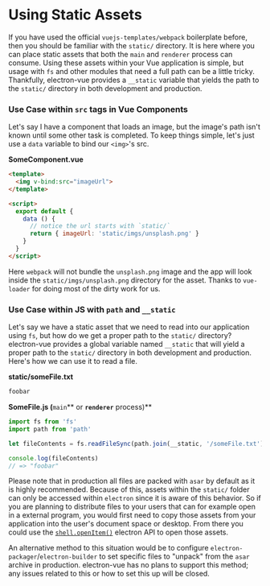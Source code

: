 # Using Static Assets

If you have used the official `vuejs-templates/webpack` boilerplate before, then you should be familiar with the `static/` directory. It is here where you can place static assets that both the `main` and `renderer` process can consume. Using these assets within your Vue application is simple, but usage with `fs` and other modules that need a full path can be a little tricky. Thankfully, electron-vue provides a `__static` variable that yields the path to the `static/` directory in both development and production.

### Use Case within `src` tags in Vue Components

Let's say I have a component that loads an image, but the image's path isn't known until some other task is completed. To keep things simple, let's just use a `data` variable to bind our `<img>`'s src.

**SomeComponent.vue**

```html
<template>
  <img v-bind:src="imageUrl">
</template>

<script>
  export default {
    data () {
      // notice the url starts with `static/`
      return { imageUrl: 'static/imgs/unsplash.png' }
    }
  }
</script>
```

Here `webpack` will not bundle the `unsplash.png` image and the app will look inside the `static/imgs/unsplash.png` directory for the asset. Thanks to `vue-loader` for doing most of the dirty work for us.

### Use Case within JS with `path` and `__static`

Let's say we have a static asset that we need to read into our application using `fs`, but how do we get a proper path to the `static/` directory? electron-vue provides a global variable named `__static` that will yield a proper path to the `static/` directory in both development and production. Here's how we can use it to read a file.

**static/someFile.txt**

```txt
foobar
```

**SomeFile.js \(**`main`** or **`renderer`** process\)**

```js
import fs from 'fs'
import path from 'path'

let fileContents = fs.readFileSync(path.join(__static, '/someFile.txt'), 'utf8')

console.log(fileContents)
// => "foobar"
```

Please note that in production all files are packed with `asar` by default as it is highly recommended. Because of this, assets within the `static/` folder can only be accessed within `electron` since it is aware of this behavior. So if you are planning to distribute files to your users that can for example open in a external program, you would first need to copy those assets from your application into the user's document space or desktop. From there you could use the [`shell.openItem()`](https://electron.atom.io/docs/api/shell/#shellopenitemfullpath) electron API to open those assets.

An alternative method to this situation would be to configure `electron-packager`/`electron-builder` to set specific files to "unpack" from the `asar` archive in production. electron-vue has no plans to support this method; any issues related to this or how to set this up will be closed.

